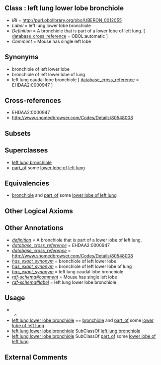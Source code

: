 
## Class : left lung lower lobe bronchiole

 * *IRI* = http://purl.obolibrary.org/obo/UBERON_0012055
 * *Label* = left lung lower lobe bronchiole
 * *Definition* = A bronchiole that is part of a lower lobe of left lung. [ [database_cross_reference](../../ef/oboInOwl#hasDbXref.md) = OBOL:automatic ]
 * *Comment* = Mouse has single left lobe

## Synonyms

 * bronchiole of left lower lobe
 * bronchiole of left lower lobe of lung
 * left lung caudal lobe bronchiole [ [database_cross_reference](../../ef/oboInOwl#hasDbXref.md) = EHDAA2:0000947 ]

## Cross-references

 * EHDAA2:0000947
 * http://www.snomedbrowser.com/Codes/Details/80548008

## Subsets


## Superclasses

 * [left lung bronchiole](../../UBERON/39/UBERON_0003539.md)
 * [part_of](../../BFO/50/BFO_0000050.md) some [lower lobe of left lung](../../UBERON/53/UBERON_0008953.md)

## Equivalencies

 * [bronchiole](../../UBERON/86/UBERON_0002186.md) and [part_of](../../BFO/50/BFO_0000050.md) some [lower lobe of left lung](../../UBERON/53/UBERON_0008953.md)

## Other Logical Axioms


## Other Annotations

 * *[definition](../../IAO/15/IAO_0000115.md)* = A bronchiole that is part of a lower lobe of left lung.
 * *[database_cross_reference](../../ef/oboInOwl#hasDbXref.md)* = EHDAA2:0000947
 * *[database_cross_reference](../../ef/oboInOwl#hasDbXref.md)* = http://www.snomedbrowser.com/Codes/Details/80548008
 * *[has_exact_synonym](../../ym/oboInOwl#hasExactSynonym.md)* = bronchiole of left lower lobe
 * *[has_exact_synonym](../../ym/oboInOwl#hasExactSynonym.md)* = bronchiole of left lower lobe of lung
 * *[has_exact_synonym](../../ym/oboInOwl#hasExactSynonym.md)* = left lung caudal lobe bronchiole
 * *[rdf-schema#comment](../../nt/rdf-schema#comment.md)* = Mouse has single left lobe
 * *[rdf-schema#label](../../el/rdf-schema#label.md)* = left lung lower lobe bronchiole

## Usage

 * -
 * [left lung lower lobe bronchiole](../../UBERON/55/UBERON_0012055.md) == [bronchiole](../../UBERON/86/UBERON_0002186.md) and [part_of](../../BFO/50/BFO_0000050.md) some [lower lobe of left lung](../../UBERON/53/UBERON_0008953.md)
 * [left lung lower lobe bronchiole](../../UBERON/55/UBERON_0012055.md) SubClassOf [left lung bronchiole](../../UBERON/39/UBERON_0003539.md)
 * [left lung lower lobe bronchiole](../../UBERON/55/UBERON_0012055.md) SubClassOf [part_of](../../BFO/50/BFO_0000050.md) some [lower lobe of left lung](../../UBERON/53/UBERON_0008953.md)

## External Comments

